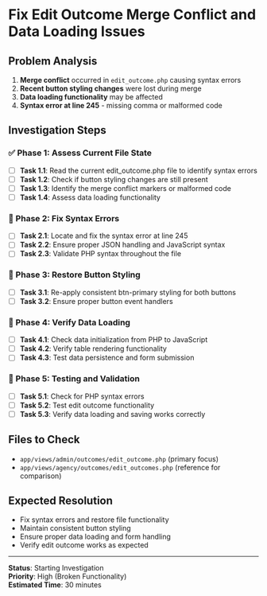 # Fix Edit Outcome Merge Conflict and Data Loading Issues

## Problem Analysis
1. **Merge conflict** occurred in `edit_outcome.php` causing syntax errors
2. **Recent button styling changes** were lost during merge
3. **Data loading functionality** may be affected
4. **Syntax error at line 245** - missing comma or malformed code

## Investigation Steps

### ✅ Phase 1: Assess Current File State
- [ ] **Task 1.1**: Read the current edit_outcome.php file to identify syntax errors
- [ ] **Task 1.2**: Check if button styling changes are still present
- [ ] **Task 1.3**: Identify the merge conflict markers or malformed code
- [ ] **Task 1.4**: Assess data loading functionality

### 🔄 Phase 2: Fix Syntax Errors
- [ ] **Task 2.1**: Locate and fix the syntax error at line 245
- [ ] **Task 2.2**: Ensure proper JSON handling and JavaScript syntax
- [ ] **Task 2.3**: Validate PHP syntax throughout the file

### 🔄 Phase 3: Restore Button Styling
- [ ] **Task 3.1**: Re-apply consistent btn-primary styling for both buttons
- [ ] **Task 3.2**: Ensure proper button event handlers

### 🔄 Phase 4: Verify Data Loading
- [ ] **Task 4.1**: Check data initialization from PHP to JavaScript
- [ ] **Task 4.2**: Verify table rendering functionality
- [ ] **Task 4.3**: Test data persistence and form submission

### 🔄 Phase 5: Testing and Validation
- [ ] **Task 5.1**: Check for PHP syntax errors
- [ ] **Task 5.2**: Test edit outcome functionality
- [ ] **Task 5.3**: Verify data loading and saving works correctly

## Files to Check
- `app/views/admin/outcomes/edit_outcome.php` (primary focus)
- `app/views/agency/outcomes/edit_outcomes.php` (reference for comparison)

## Expected Resolution
- Fix syntax errors and restore file functionality
- Maintain consistent button styling
- Ensure proper data loading and form handling
- Verify edit outcome works as expected

---
**Status**: Starting Investigation  
**Priority**: High (Broken Functionality)  
**Estimated Time**: 30 minutes
